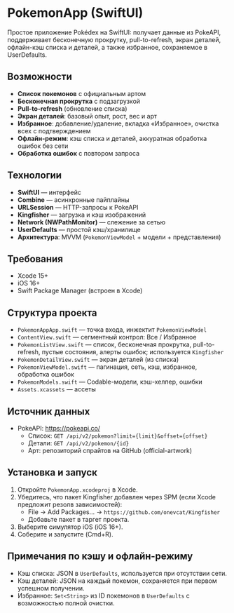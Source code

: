 # PokemonApp (SwiftUI)

Простое приложение Pokédex на SwiftUI: получает данные из PokeAPI, поддерживает бесконечную прокрутку, pull-to-refresh, экран деталей, офлайн-кэш списка и деталей, а также избранное, сохраняемое в UserDefaults.

## Возможности
- **Список покемонов** с официальным артом
- **Бесконечная прокрутка** с подзагрузкой
- **Pull-to-refresh** (обновление списка)
- **Экран деталей**: базовый опыт, рост, вес и арт
- **Избранное**: добавление/удаление, вкладка «Избранное», очистка всех с подтверждением
- **Офлайн-режим**: кэш списка и деталей, аккуратная обработка ошибок без сети
- **Обработка ошибок** с повтором запроса

## Технологии
- **SwiftUI** — интерфейс
- **Combine** — асинхронные пайплайны
- **URLSession** — HTTP-запросы к PokeAPI
- **Kingfisher** — загрузка и кэш изображений
- **Network (NWPathMonitor)** — слежение за сетью
- **UserDefaults** — простой кэш/хранилище
- **Архитектура**: MVVM (`PokemonViewModel` + модели + представления)

## Требования
- Xcode 15+
- iOS 16+
- Swift Package Manager (встроен в Xcode)

## Структура проекта
- `PokemonAppApp.swift` — точка входа, инжектит `PokemonViewModel`
- `ContentView.swift` — сегментный контрол: Все / Избранное
- `PokemonListView.swift` — список, бесконечная прокрутка, pull-to-refresh, пустые состояния, алерты ошибок; используется `Kingfisher`
- `PokemonDetailView.swift` — экран деталей (из списка)
- `PokemonViewModel.swift` — пагинация, сеть, кэш, избранное, обработка ошибок
- `PokemonModels.swift` — Codable-модели, кэш-хелпер, ошибки
- `Assets.xcassets` — ассеты

## Источник данных
- PokeAPI: https://pokeapi.co/
  - Список: `GET /api/v2/pokemon?limit={limit}&offset={offset}`
  - Детали: `GET /api/v2/pokemon/{id}`
  - Арт: репозиторий спрайтов на GitHub (official-artwork)

## Установка и запуск
1. Откройте `PokemonApp.xcodeproj` в Xcode.
2. Убедитесь, что пакет Kingfisher добавлен через SPM (если Xcode предложит резолв зависимостей):
   - File → Add Packages… → `https://github.com/onevcat/Kingfisher`
   - Добавьте пакет в таргет проекта.
3. Выберите симулятор iOS (iOS 16+).
4. Соберите и запустите (Cmd+R).

## Примечания по кэшу и офлайн-режиму
- Кэш списка: JSON в `UserDefaults`, используется при отсутствии сети.
- Кэш деталей: JSON на каждый покемон, сохраняется при первом успешном получении.
- Избранное: `Set<String>` из ID покемонов в `UserDefaults` с возможностью полной очистки.
